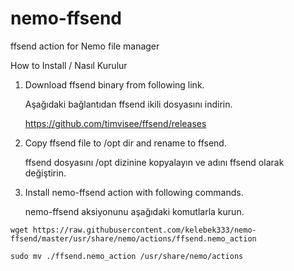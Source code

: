 # nemo-ffsend
ffsend action for Nemo file manager

How to Install / Nasıl Kurulur

1. Download ffsend binary from following link.

   Aşağıdaki bağlantıdan ffsend ikili dosyasını indirin.
   
   https://github.com/timvisee/ffsend/releases
   
2. Copy ffsend file to /opt dir and rename to ffsend.

   ffsend dosyasını /opt dizinine kopyalayın ve adını ffsend olarak değiştirin.
   
3. Install nemo-ffsend action with following commands.

   nemo-ffsend aksiyonunu aşağıdaki komutlarla kurun.
   
`wget https://raw.githubusercontent.com/kelebek333/nemo-ffsend/master/usr/share/nemo/actions/ffsend.nemo_action`

`sudo mv ./ffsend.nemo_action /usr/share/nemo/actions`
